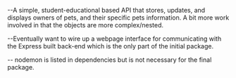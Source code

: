 --A simple, student-educational based API that stores, updates, and displays owners of pets, and their specific pets information.  A bit more work involved in that the objects are more complex/nested.

--Eventually want to wire up a webpage interface for communicating with the Express built back-end which is the only part of the initial package.

-- nodemon is listed in dependencies but is not necessary for the final package.